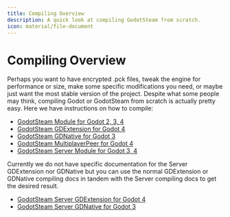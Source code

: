 ```yaml
---
title: Compiling Overview
description: A quick look at compiling GodotSteam from scratch.
icon: material/file-document
---
```


# Compiling Overview

Perhaps you want to have encrypted .pck files, tweak the engine for performance or size, make some specific modifications you need, or maybe just want the most stable version of the project.  Despite what some people may think, compiling Godot or GodotSteam from scratch is actually pretty easy.  Here we have instructions on how to compile:

- [GodotSteam Module for Godot 2, 3, 4](modules.md)
- [GodotSteam GDExtension for Godot 4](gdextension.md)
- [GodotSteam GDNative for Godot 3](gdnative.md)
- [GodotSteam MultiplayerPeer for Godot 4](multiplayer_peer.md)
- [GodotSteam Server Module for Godot 3, 4](server.md)

Currently we do not have specific documentation for the Server GDExtension nor GDNative but you can use the normal GDExtension or GDNative compiling docs in tandem with the Server compiling docs to get the desired result.

- [GodotSteam Server GDExtension for Godot 4](gdextension.md)
- [GodotSteam Server GDNative for Godot 3](gdnative.md)

